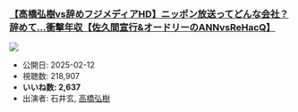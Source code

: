 ### [【高橋弘樹vs辞めフジメディアHD】ニッポン放送ってどんな会社？辞めて…衝撃年収【佐久間宣行&オードリーのANNvsReHacQ】](https://www.youtube.com/watch?v=3Ew-l3YGbiI)
[![](https://img.youtube.com/vi/3Ew-l3YGbiI/sddefault.jpg)](https://www.youtube.com/watch?v=3Ew-l3YGbiI)
-   公開日: 2025-02-12
-   視聴数: 218,907
-   **いいね数: 2,637**
-   出演者: 石井玄, [高橋弘樹](/rehacq_fan/people/高橋弘樹 "wikilink")
